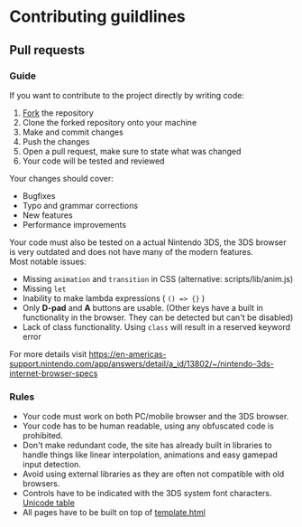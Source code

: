 # Contributing guildlines
## Pull requests
### Guide
If you want to contribute to the project directly by writing code:
1. [Fork](https://github.com/Wolfyxon/3ds-web-stuff/fork) the repository
2. Clone the forked repository onto your machine
3. Make and commit changes
4. Push the changes
5. Open a pull request, make sure to state what was changed
6. Your code will be tested and reviewed

Your changes should cover:
- Bugfixes
- Typo and grammar corrections
- New features
- Performance improvements

Your code must also be tested on a actual Nintendo 3DS, the 3DS browser is very outdated and does not have many of the modern features.  
Most notable issues:
- Missing `animation` and `transition` in CSS (alternative: scripts/lib/anim.js)
- Missing `let`
- Inability to make lambda expressions ( `() => {}` )
- Only **D-pad** and **A** buttons are usable. (Other keys have a built in functionality in the browser. They can be detected but can't be disabled)
- Lack of class functionality. Using `class` will result in a reserved keyword error

For more details visit https://en-americas-support.nintendo.com/app/answers/detail/a_id/13802/~/nintendo-3ds-internet-browser-specs

### Rules
- Your code must work on both PC/mobile browser and the 3DS browser.
- Your code has to be human readable, using any obfuscated code is prohibited.
- Don't make redundant code, the site has already built in libraries to handle things like linear interpolation, animations and easy gamepad input detection.
- Avoid using external libraries as they are often not compatible with old browsers.
- Controls have to be indicated with the 3DS system font characters. [Unicode table](https://www.3dbrew.org/wiki/System_Font#Unicode_Private_Use_characters)
- All pages have to be built on top of [template.html](https://github.com/Wolfyxon/3ds-web-stuff/blob/main/template.html)
